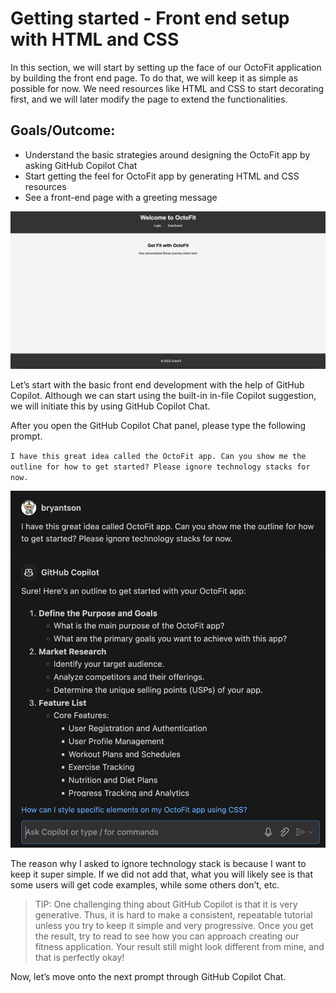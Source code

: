 # Getting started - Front end setup with HTML and CSS

In this section, we will start by setting up the face of our OctoFit application by building the front end page. To do that, we will keep it as simple as possible for now. We need resources like HTML and CSS to start decorating first, and we will later modify the page to extend the functionalities.

## Goals/Outcome:
- Understand the basic strategies around designing the OctoFit app by asking GitHub Copilot Chat
- Start getting the feel for OctoFit app by generating HTML and CSS resources
- See a front-end page with a greeting message

![OctoFit App with front end](images/0_FinalResult.jpg)

Let’s start with the basic front end development with the help of GitHub Copilot. Although we can start using the built-in in-file Copilot suggestion, we will initiate this by using GitHub Copilot Chat.

After you open the GitHub Copilot Chat panel, please type the following prompt.

`I have this great idea called the OctoFit app. Can you show me the outline for how to get started? Please ignore technology stacks for now.`

![Ask Copilot for Outline](images/1_AskCopilot4Outline.jpg)

The reason why I asked to ignore technology stack is because I want to keep it super simple. If we did not add that, what you will likely see is that some users will get code examples, while some others don’t, etc.

> TIP: One challenging thing about GitHub Copilot is that it is very generative. Thus, it is hard to make a consistent, repeatable tutorial unless you try to keep it simple and very progressive.
Once you get the result, try to read to see how you can approach creating our fitness application. Your result still might look different from mine, and that is perfectly okay!

Now, let’s move onto the next prompt through GitHub Copilot Chat.
